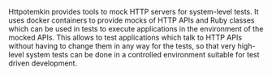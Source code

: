 Httpotemkin provides tools to mock HTTP servers for system-level tests. It uses
docker containers to provide mocks of HTTP APIs and Ruby classes which can
be used in tests to execute applications in the environment of the mocked APIs.
This allows to test applications which talk to HTTP APIs without having to
change them in any way for the tests, so that very high-level system tests can
be done in a controlled environment suitable for test driven development.
